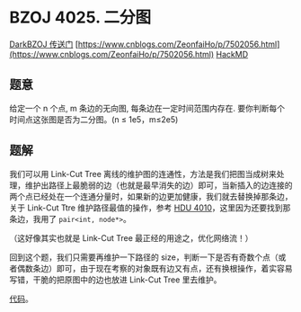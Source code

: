 
# BZOJ 4025. 二分图

[DarkBZOJ 传送门](https://darkbzoj.tk/problem/4025)
[https://www.cnblogs.com/ZeonfaiHo/p/7502056.html](https://www.cnblogs.com/ZeonfaiHo/p/7502056.html)
[HackMD](https://hackmd.io/@E-5gxTGiSByBOKpvsaKa_g/BylGaSkbP)

## 题意
给定一个 n 个点, m 条边的无向图, 每条边在一定时间范围内存在. 要你判断每个时间点这张图是否为二分图。(n ≤ 1e5，m≤2e5)

## 题解
我们可以用 Link-Cut Tree 离线的维护图的连通性，方法是我们把图当成树来处理，维护出路径上最脆弱的边（也就是最早消失的边）即可，当新插入的边连接的两个点已经处在一个连通分量时，如果新的边更加健康，我们就去替换掉那条边，关于 Link-Cut Ttre 维护路径最值的操作，参考 [HDU 4010](http://www.shuizilong.com/house/archives/hdu-4010-query-on-the-trees/)，这里因为还要找到那条边，我用了 `pair<int, node*>`。

（这好像其实也就是 Link-Cut Tree 最正经的用途之，优化网络流！）

回到这个题，我们只需要再维护一下路径的 size，判断一下是否有奇数个点（或者偶数条边）即可，由于现在考察的对象既有边又有点，还有换根操作，着实容易写错，干脆的把原图中的边也放进 Link-Cut Tree 里去维护。

[代码](https://github.com/lychees/ACM-Training/blob/master/Archive/BZOJ/4025%20%E4%BA%8C%E5%88%86%E5%9B%BE/A.cpp)。
